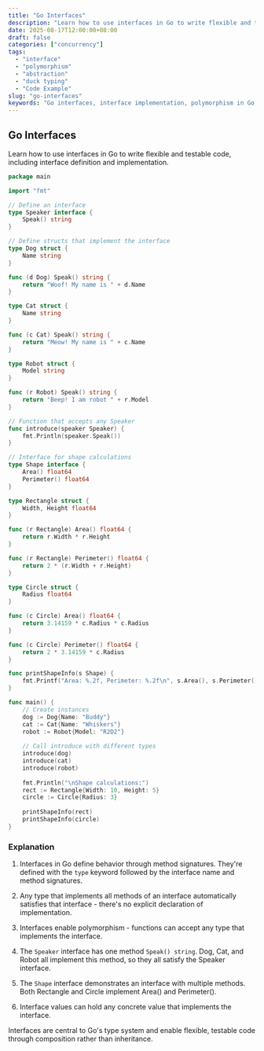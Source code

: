 ```yaml
---
title: "Go Interfaces"
description: "Learn how to use interfaces in Go to write flexible and testable code, including interface definition and implementation."
date: 2025-08-17T12:00:00+08:00
draft: false
categories: ["concurrency"]
tags: 
  - "interface"
  - "polymorphism"
  - "abstraction"
  - "duck typing"
  - "Code Example"
slug: "go-interfaces"
keywords: "Go interfaces, interface implementation, polymorphism in Go, Go duck typing, interface design patterns"
---
```


## Go Interfaces

Learn how to use interfaces in Go to write flexible and testable code, including interface definition and implementation.

```go
package main

import "fmt"

// Define an interface
type Speaker interface {
    Speak() string
}

// Define structs that implement the interface
type Dog struct {
    Name string
}

func (d Dog) Speak() string {
    return "Woof! My name is " + d.Name
}

type Cat struct {
    Name string
}

func (c Cat) Speak() string {
    return "Meow! My name is " + c.Name
}

type Robot struct {
    Model string
}

func (r Robot) Speak() string {
    return "Beep! I am robot " + r.Model
}

// Function that accepts any Speaker
func introduce(speaker Speaker) {
    fmt.Println(speaker.Speak())
}

// Interface for shape calculations
type Shape interface {
    Area() float64
    Perimeter() float64
}

type Rectangle struct {
    Width, Height float64
}

func (r Rectangle) Area() float64 {
    return r.Width * r.Height
}

func (r Rectangle) Perimeter() float64 {
    return 2 * (r.Width + r.Height)
}

type Circle struct {
    Radius float64
}

func (c Circle) Area() float64 {
    return 3.14159 * c.Radius * c.Radius
}

func (c Circle) Perimeter() float64 {
    return 2 * 3.14159 * c.Radius
}

func printShapeInfo(s Shape) {
    fmt.Printf("Area: %.2f, Perimeter: %.2f\n", s.Area(), s.Perimeter())
}

func main() {
    // Create instances
    dog := Dog{Name: "Buddy"}
    cat := Cat{Name: "Whiskers"}
    robot := Robot{Model: "R2D2"}
    
    // Call introduce with different types
    introduce(dog)
    introduce(cat)
    introduce(robot)
    
    fmt.Println("\nShape calculations:")
    rect := Rectangle{Width: 10, Height: 5}
    circle := Circle{Radius: 3}
    
    printShapeInfo(rect)
    printShapeInfo(circle)
}
```

### Explanation

1. Interfaces in Go define behavior through method signatures. They're defined with the `type` keyword followed by the interface name and method signatures.

2. Any type that implements all methods of an interface automatically satisfies that interface - there's no explicit declaration of implementation.

3. Interfaces enable polymorphism - functions can accept any type that implements the interface.

4. The `Speaker` interface has one method `Speak() string`. Dog, Cat, and Robot all implement this method, so they all satisfy the Speaker interface.

5. The `Shape` interface demonstrates an interface with multiple methods. Both Rectangle and Circle implement Area() and Perimeter().

6. Interface values can hold any concrete value that implements the interface.

Interfaces are central to Go's type system and enable flexible, testable code through composition rather than inheritance.